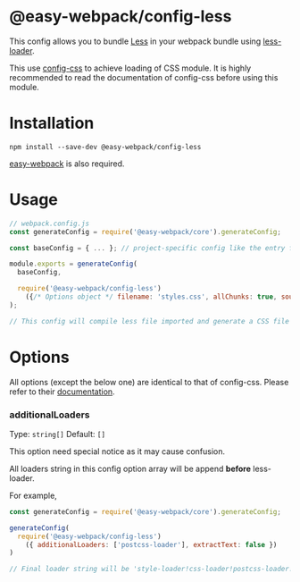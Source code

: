 # @easy-webpack/config-less
This config allows you to bundle [Less] in your webpack bundle using [less-loader].

This use [config-css](https://github.com/easy-webpack/config-css) to achieve loading of CSS module. It is highly recommended to read the documentation of config-css before using this module.

# Installation
```
npm install --save-dev @easy-webpack/config-less
```
[easy-webpack](https://github.com/easy-webpack/core) is also required.

# Usage
```js
// webpack.config.js
const generateConfig = require('@easy-webpack/core').generateConfig;

const baseConfig = { ... }; // project-specific config like the entry file

module.exports = generateConfig(
  baseConfig,

  require('@easy-webpack/config-less')
    ({/* Options object */ filename: 'styles.css', allChunks: true, sourceMap: false })
);

// This config will compile less file imported and generate a CSS file named 'style.css' on output path 
```

# Options
All options (except the below one) are identical to that of config-css. Please refer to their [documentation](https://github/com/easy-webpack/config-css#options).

### additionalLoaders
Type: `string[]` Default: `[]`

This option need special notice as it may cause confusion.

All loaders string in this config option array will be append __before__ less-loader.

For example,

```js
const generateConfig = require('@easy-webpack/core').generateConfig;

generateConfig(
  require('@easy-webpack/config-less')
    ({ additionalLoaders: ['postcss-loader'], extractText: false })
)

// Final loader string will be 'style-loader!css-loader!postcss-loader!less-loader'
```

[Less]: http://lesscss.org/
[less-loader]: https://github.com/webpack/less-loader
